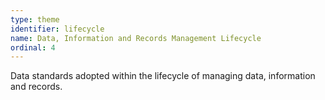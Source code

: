 ```yaml
---
type: theme
identifier: lifecycle
name: Data, Information and Records Management Lifecycle
ordinal: 4
---
```

Data standards adopted within the lifecycle of managing data, information and records.
